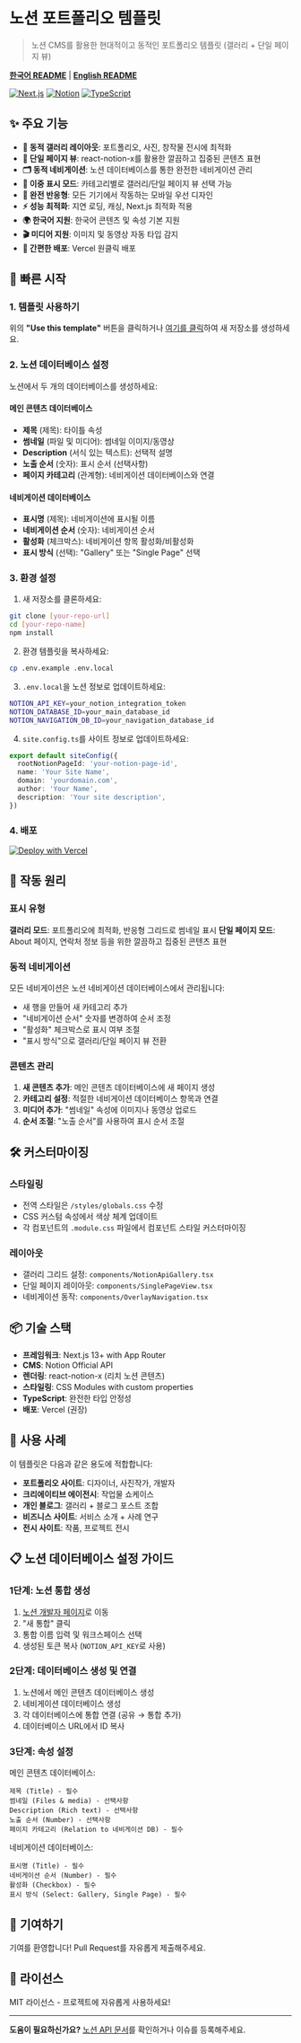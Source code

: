 # 노션 포트폴리오 템플릿

> 노션 CMS를 활용한 현대적이고 동적인 포트폴리오 템플릿 (갤러리 + 단일 페이지 뷰)

[**한국어 README**](./README.ko.md) | [**English README**](./README.md)

[![Next.js](https://img.shields.io/badge/Next.js-13+-black)](https://nextjs.org/)
[![Notion](https://img.shields.io/badge/Notion-CMS-blue)](https://notion.so)
[![TypeScript](https://img.shields.io/badge/TypeScript-Ready-blue)](https://www.typescriptlang.org/)

## ✨ 주요 기능

- **🎨 동적 갤러리 레이아웃**: 포트폴리오, 사진, 창작물 전시에 최적화
- **📄 단일 페이지 뷰**: react-notion-x를 활용한 깔끔하고 집중된 콘텐츠 표현
- **🗂️ 동적 네비게이션**: 노션 데이터베이스를 통한 완전한 네비게이션 관리
- **🎯 이중 표시 모드**: 카테고리별로 갤러리/단일 페이지 뷰 선택 가능
- **📱 완전 반응형**: 모든 기기에서 작동하는 모바일 우선 디자인
- **⚡ 성능 최적화**: 지연 로딩, 캐싱, Next.js 최적화 적용
- **🌍 한국어 지원**: 한국어 콘텐츠 및 속성 기본 지원
- **🎬 미디어 지원**: 이미지 및 동영상 자동 타입 감지
- **🚀 간편한 배포**: Vercel 원클릭 배포

## 🚀 빠른 시작

### 1. 템플릿 사용하기

위의 **"Use this template"** 버튼을 클릭하거나 [여기를 클릭](../../generate)하여 새 저장소를 생성하세요.

### 2. 노션 데이터베이스 설정

노션에서 두 개의 데이터베이스를 생성하세요:

#### 메인 콘텐츠 데이터베이스
- **제목** (제목): 타이틀 속성
- **썸네일** (파일 및 미디어): 썸네일 이미지/동영상  
- **Description** (서식 있는 텍스트): 선택적 설명
- **노출 순서** (숫자): 표시 순서 (선택사항)
- **페이지 카테고리** (관계형): 네비게이션 데이터베이스와 연결

#### 네비게이션 데이터베이스  
- **표시명** (제목): 네비게이션에 표시될 이름
- **네비게이션 순서** (숫자): 네비게이션 순서
- **활성화** (체크박스): 네비게이션 항목 활성화/비활성화
- **표시 방식** (선택): "Gallery" 또는 "Single Page" 선택

### 3. 환경 설정

1. 새 저장소를 클론하세요:
```bash
git clone [your-repo-url]
cd [your-repo-name]
npm install
```

2. 환경 템플릿을 복사하세요:
```bash
cp .env.example .env.local
```

3. `.env.local`을 노션 정보로 업데이트하세요:
```bash
NOTION_API_KEY=your_notion_integration_token
NOTION_DATABASE_ID=your_main_database_id
NOTION_NAVIGATION_DB_ID=your_navigation_database_id
```

4. `site.config.ts`를 사이트 정보로 업데이트하세요:
```typescript
export default siteConfig({
  rootNotionPageId: 'your-notion-page-id',
  name: 'Your Site Name',
  domain: 'yourdomain.com',
  author: 'Your Name',
  description: 'Your site description',
})
```

### 4. 배포

[![Deploy with Vercel](https://vercel.com/button)](https://vercel.com/new/clone)

## 📖 작동 원리

### 표시 유형

**갤러리 모드**: 포트폴리오에 최적화, 반응형 그리드로 썸네일 표시
**단일 페이지 모드**: About 페이지, 연락처 정보 등을 위한 깔끔하고 집중된 콘텐츠 표현

### 동적 네비게이션

모든 네비게이션은 노션 네비게이션 데이터베이스에서 관리됩니다:
- 새 행을 만들어 새 카테고리 추가
- "네비게이션 순서" 숫자를 변경하여 순서 조정
- "활성화" 체크박스로 표시 여부 조절
- "표시 방식"으로 갤러리/단일 페이지 뷰 전환

### 콘텐츠 관리

1. **새 콘텐츠 추가**: 메인 콘텐츠 데이터베이스에 새 페이지 생성
2. **카테고리 설정**: 적절한 네비게이션 데이터베이스 항목과 연결
3. **미디어 추가**: "썸네일" 속성에 이미지나 동영상 업로드
4. **순서 조절**: "노출 순서"를 사용하여 표시 순서 조절

## 🛠️ 커스터마이징

### 스타일링
- 전역 스타일은 `/styles/globals.css` 수정
- CSS 커스텀 속성에서 색상 체계 업데이트
- 각 컴포넌트의 `.module.css` 파일에서 컴포넌트 스타일 커스터마이징

### 레이아웃
- 갤러리 그리드 설정: `components/NotionApiGallery.tsx`
- 단일 페이지 레이아웃: `components/SinglePageView.tsx`
- 네비게이션 동작: `components/OverlayNavigation.tsx`

## 📦 기술 스택

- **프레임워크**: Next.js 13+ with App Router
- **CMS**: Notion Official API
- **렌더링**: react-notion-x (리치 노션 콘텐츠)
- **스타일링**: CSS Modules with custom properties
- **TypeScript**: 완전한 타입 안정성
- **배포**: Vercel (권장)

## 🎯 사용 사례

이 템플릿은 다음과 같은 용도에 적합합니다:

- **포트폴리오 사이트**: 디자이너, 사진작가, 개발자
- **크리에이티브 에이전시**: 작업물 쇼케이스
- **개인 블로그**: 갤러리 + 블로그 포스트 조합
- **비즈니스 사이트**: 서비스 소개 + 사례 연구
- **전시 사이트**: 작품, 프로젝트 전시

## 📋 노션 데이터베이스 설정 가이드

### 1단계: 노션 통합 생성
1. [노션 개발자 페이지](https://www.notion.so/my-integrations)로 이동
2. "새 통합" 클릭
3. 통합 이름 입력 및 워크스페이스 선택
4. 생성된 토큰 복사 (`NOTION_API_KEY`로 사용)

### 2단계: 데이터베이스 생성 및 연결
1. 노션에서 메인 콘텐츠 데이터베이스 생성
2. 네비게이션 데이터베이스 생성
3. 각 데이터베이스에 통합 연결 (공유 → 통합 추가)
4. 데이터베이스 URL에서 ID 복사

### 3단계: 속성 설정
메인 콘텐츠 데이터베이스:
```
제목 (Title) - 필수
썸네일 (Files & media) - 선택사항
Description (Rich text) - 선택사항  
노출 순서 (Number) - 선택사항
페이지 카테고리 (Relation to 네비게이션 DB) - 필수
```

네비게이션 데이터베이스:
```
표시명 (Title) - 필수
네비게이션 순서 (Number) - 필수
활성화 (Checkbox) - 필수
표시 방식 (Select: Gallery, Single Page) - 필수
```

## 🤝 기여하기

기여를 환영합니다! Pull Request를 자유롭게 제출해주세요.

## 📄 라이선스

MIT 라이선스 - 프로젝트에 자유롭게 사용하세요!

---

**도움이 필요하신가요?** [노션 API 문서](https://developers.notion.com/)를 확인하거나 이슈를 등록해주세요.